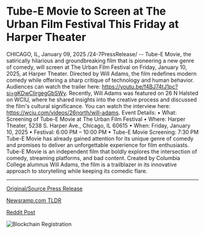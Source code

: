 # Tube-E Movie to Screen at The Urban Film Festival This Friday at Harper Theater

CHICAGO, IL, January 09, 2025 /24-7PressRelease/ -- Tube-E Movie, the satirically hilarious and groundbreaking film that is pioneering a new genre of comedy, will screen at The Urban Film Festival on Friday, January 10, 2025, at Harper Theater. Directed by Will Adams, the film redefines modern comedy while offering a sharp critique of technology and human behavior.  Audiences can watch the trailer here: https://youtu.be/f4BJ74tJ1pc?si=gKDwClirgegGbSWy.  Recently, Will Adams was featured on 26 N Halsted on WCIU, where he shared insights into the creative process and discussed the film's cultural significance. You can watch the interview here: https://wciu.com/videos/26north/will-adams.  Event Details: •	What: Screening of Tube-E Movie at The Urban Film Festival •	Where: Harper Theater, 5238 S. Harper Ave., Chicago, IL 60615 •	When: Friday, January 10, 2025 •	Festival: 6:00 PM – 10:00 PM •	Tube-E Movie Screening: 7:30 PM  Tube-E Movie has already gained attention for its unique genre of comedy and promises to deliver an unforgettable experience for film enthusiasts.  Tube-E Movie is an independent film that boldly explores the intersection of comedy, streaming platforms, and bad content. Created by Columbia College alumnus Will Adams, the film is a trailblazer in its innovative approach to storytelling while keeping its comedic flare. 

---

[Original/Source Press Release](https://www.24-7pressrelease.com/press-release/517730/tube-e-movie-to-screen-at-the-urban-film-festival-this-friday-at-harper-theater)
                    

[Newsramp.com TLDR](https://newsramp.com/curated-news/tube-e-movie-to-screen-at-the-urban-film-festival-redefining-comedy-genre/a55ec9fd6f20e1209477bfafcebae23c) 

 



[Reddit Post](https://www.reddit.com/r/eventNews/comments/1hxhknw/tubee_movie_to_screen_at_the_urban_film_festival/) 



![Blockchain Registration](https://cdn.newsramp.app/24-7PressRelease/qrcode/251/9/veilKQBs.webp)